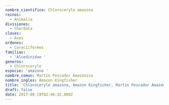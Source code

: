 ```yaml
---
nombre_cientifico: Chloroceryle amazona
reinos:
  - Animalia
divisiones:
  - Chordata
clases:
  - Aves
ordenes:
  - Coraciiformes
familias:
  - 'Alcedinidae '
generos:
  - Chloroceryle
especie: 'amazona '
nombre_comun: Martín Pescador Amazónico
nombre_ingles: Amazon Kingfisher
title: 'Chloroceryle amazona, Amazon Kingfisher, Martín Pescador Amazónico'
draft: false
date: 2017-08-19T02:46:32.000Z
---
```


